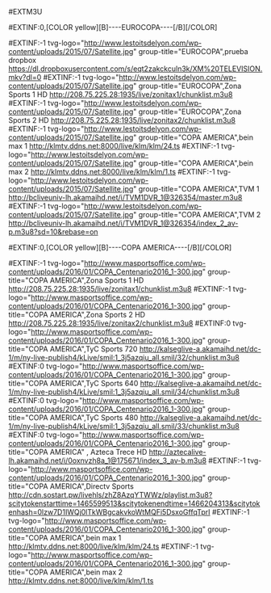 #EXTM3U

#EXTINF:0,[COLOR yellow][B]----EUROCOPA----[/B][/COLOR]

#EXTINF:-1 tvg-logo="http://www.lestoitsdelyon.com/wp-content/uploads/2015/07/Satellite.jpg" group-title="EUROCOPA",prueba dropbox
https://dl.dropboxusercontent.com/s/eqt2zakckculn3k/XM%20TELEVISION.mkv?dl=0
#EXTINF:-1 tvg-logo="http://www.lestoitsdelyon.com/wp-content/uploads/2015/07/Satellite.jpg" group-title="EUROCOPA",Zona Sports 1 HD
http://208.75.225.28:1935/live/zonitax1/chunklist.m3u8
#EXTINF:-1 tvg-logo="http://www.lestoitsdelyon.com/wp-content/uploads/2015/07/Satellite.jpg" group-title="EUROCOPA",Zona Sports 2 HD
http://208.75.225.28:1935/live/zonitax2/chunklist.m3u8
#EXTINF:-1 tvg-logo="http://www.lestoitsdelyon.com/wp-content/uploads/2015/07/Satellite.jpg" group-title="COPA AMERICA",bein max 1
http://klmtv.ddns.net:8000/live/klm/klm/24.ts
#EXTINF:-1 tvg-logo="http://www.lestoitsdelyon.com/wp-content/uploads/2015/07/Satellite.jpg" group-title="COPA AMERICA",bein max 2
http://klmtv.ddns.net:8000/live/klm/klm/1.ts
#EXTINF:-1 tvg-logo="http://www.lestoitsdelyon.com/wp-content/uploads/2015/07/Satellite.jpg" group-title="COPA AMERICA",TVM 1
http://bcliveuniv-lh.akamaihd.net/i/TVM1DVR_1@326354/master.m3u8
#EXTINF:-1 tvg-logo="http://www.lestoitsdelyon.com/wp-content/uploads/2015/07/Satellite.jpg" group-title="COPA AMERICA",TVM 2
http://bcliveuniv-lh.akamaihd.net/i/TVM1DVR_1@326354/index_2_av-p.m3u8?sd=10&rebase=on

#EXTINF:0,[COLOR yellow][B]----COPA AMERICA----[/B][/COLOR]

#EXTINF:-1 tvg-logo="http://www.masportsoffice.com/wp-content/uploads/2016/01/COPA_Centenario2016_1-300.jpg" group-title="COPA AMERICA",Zona Sports 1 HD
http://208.75.225.28:1935/live/zonitax1/chunklist.m3u8
#EXTINF:-1 tvg-logo="http://www.masportsoffice.com/wp-content/uploads/2016/01/COPA_Centenario2016_1-300.jpg" group-title="COPA AMERICA",Zona Sports 2 HD
http://208.75.225.28:1935/live/zonitax2/chunklist.m3u8
#EXTINF:0 tvg-logo="http://www.masportsoffice.com/wp-content/uploads/2016/01/COPA_Centenario2016_1-300.jpg" group-title="COPA AMERICA",TyC Sports 720
http://kalseglive-a.akamaihd.net/dc-1/m/ny-live-publish4/kLive/smil:1_3j5azqiu_all.smil/32/chunklist.m3u8
#EXTINF:0 tvg-logo="http://www.masportsoffice.com/wp-content/uploads/2016/01/COPA_Centenario2016_1-300.jpg" group-title="COPA AMERICA",TyC Sports 640
http://kalseglive-a.akamaihd.net/dc-1/m/ny-live-publish4/kLive/smil:1_3j5azqiu_all.smil/34/chunklist.m3u8
#EXTINF:0 tvg-logo="http://www.masportsoffice.com/wp-content/uploads/2016/01/COPA_Centenario2016_1-300.jpg" group-title="COPA AMERICA",TyC Sports 480
http://kalseglive-a.akamaihd.net/dc-1/m/ny-live-publish4/kLive/smil:1_3j5azqiu_all.smil/33/chunklist.m3u8
#EXTINF:0 tvg-logo="http://www.masportsoffice.com/wp-content/uploads/2016/01/COPA_Centenario2016_1-300.jpg" group-title="COPA AMERICA" , Azteca Trece HD
http://aztecalive-lh.akamaihd.net/i/0oxnvzh8a_1@175671/index_3_av-b.m3u8
#EXTINF:-1 tvg-logo="http://www.masportsoffice.com/wp-content/uploads/2016/01/COPA_Centenario2016_1-300.jpg" group-title="COPA AMERICA",Directv Sports
http://cdn.sostart.pw/livehls/zhZ8AzqYTWWz/playlist.m3u8?scitytokenstarttime=1465599513&scitytokenendtime=1466204313&scitytokenhash=0lzw7D1IWQj0lTkWBgcakvkoWtMQFi5DsxoGffqTprI
#EXTINF:-1 tvg-logo="http://www.masportsoffice.com/wp-content/uploads/2016/01/COPA_Centenario2016_1-300.jpg" group-title="COPA AMERICA",bein max 1
http://klmtv.ddns.net:8000/live/klm/klm/24.ts
#EXTINF:-1 tvg-logo="http://www.masportsoffice.com/wp-content/uploads/2016/01/COPA_Centenario2016_1-300.jpg" group-title="COPA AMERICA",bein max 2
http://klmtv.ddns.net:8000/live/klm/klm/1.ts

